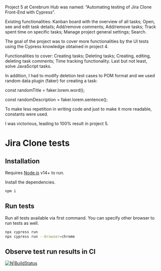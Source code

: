 Project 5 at Cerebrum Hub was named: “Automating testing of Jira Clone Front-End with Cypress”. 

Existing functionalities: Kanban board with the overview of all tasks; Open, see and edit task details; Add/remove comments; Add/remove tasks; Track spent time on specific tasks; Manage project general settings; Search.

The goal of the project was to cover more functionalities by the UI tests using the Cypress knowledge obtained in project 4. 

Functionalities to cover: Creating tasks; Deleting tasks; Creating, editing, deleting task comments; Time tracking functionality. Last but not least, solve JavaScript tasks.

In addition, I had to modify deletion test cases to POM format and we used random data plugin (faker) for creating a task: 

const randomTitle = faker.lorem.word();

const randomDescription = faker.lorem.sentence();

To make less repetition in writing code and just to make it more readable, constants were used.

I was victorious, leading to 100% result in project 5.



# Jira Clone tests

## Installation

Requires [Node.js](https://nodejs.org/) v14+ to run.

Install the dependencies.

```sh
npm i
```

## Run tests

Run all tests available via first command.
You can specify other browser to run tests as well.

```sh
npx cypress run
npx cypress run --browser=chrome
```

## Observe test run results in CI
[![N|BuildStatus](https://iili.io/QOkZWQ.png)](https://freeimage.host/i/QOkZWQ)

